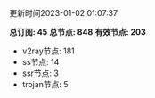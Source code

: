 更新时间2023-01-02 01:07:37

**总订阅: 45**
**总节点: 848**
**有效节点: 203**
- v2ray节点: 181
- ss节点: 14
- ssr节点: 3
- trojan节点: 5
